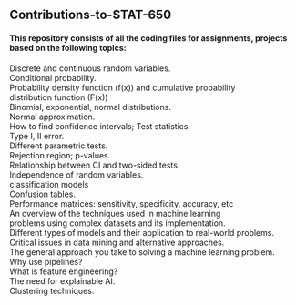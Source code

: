 ## Contributions-to-STAT-650
#### This repository consists of all the coding files for assignments, projects based on the following topics:<br>
Discrete and continuous random variables. <br>
Conditional probability.<br>
Probability density function (f(x)) and cumulative probability<br>
distribution function (F(x))<br>
Binomial, exponential, normal distributions.<br>
Normal approximation.<br>
How to find confidence intervals; Test statistics.<br>
Type I, II error.<br>
Different parametric tests.<br>
Rejection region; p-values.<br>
Relationship between CI and two-sided tests.<br>
Independence of random variables.<br>
 classification models<br>
Confusion tables.<br>
Performance matrices: sensitivity, specificity, accuracy, etc<br>
An overview of the techniques used in machine learning<br>
problems using complex datasets and its implementation.<br>
Different types of models and their application to real-world problems.<br>
Critical issues in data mining and alternative approaches.<br>
The general approach you take to solving a machine learning problem.<br>
Why use pipelines? <br>
What is feature engineering? <br>
The need for explainable AI.<br>
Clustering techniques.<br>
